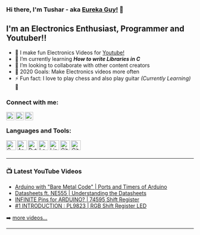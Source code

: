 ### Hi there, I'm Tushar - aka [Eureka Guy!][youtube] 👋

## I'm an Electronics Enthusiast, Programmer and Youtuber!!

- 🔭 I make fun Electronics Videos for [Youtube!][youtube]
- 🌱 I’m currently learning ***How to write Libraries in C***
- 👯 I’m looking to collaborate with other content creators
- 🥅 2020 Goals: Make Electronics videos more often
- ⚡ Fun fact: I love to play chess and also play guitar _(Currently Learning)_🤣

### Connect with me:

[<img align="left" alt="EurekaGuy | YouTube" width="22px" src="https://cdn.jsdelivr.net/npm/simple-icons@v3/icons/youtube.svg" />][youtube]
[<img align="left" alt="EurekaGuy | LinkedIn" width="22px" src="https://cdn.jsdelivr.net/npm/simple-icons@v3/icons/linkedin.svg" />][linkedin]
[<img align="left" alt="EurekaGuy | Instagram" width="22px" src="https://cdn.jsdelivr.net/npm/simple-icons@v3/icons/instagram.svg" />][instagram]

</br>

### Languages and Tools:

<img align="left" alt="C Programming" width="26px" src="https://cdn.jsdelivr.net/npm/simple-icons@3.12.0/icons/c.svg" />
<img align="left" alt="Arduino" width="26px" src="https://cdn.jsdelivr.net/npm/simple-icons@3.12.0/icons/arduino.svg" />
<img align="left" alt="Python" width="26px" src="https://cdn.jsdelivr.net/npm/simple-icons@3.12.0/icons/python.svg" />
<img align="left" alt="LabView" width="26px" src="https://cdn.jsdelivr.net/npm/simple-icons@3.12.0/icons/labview.svg" />
<img align="left" alt="Linux" width="26px" src="https://cdn.jsdelivr.net/npm/simple-icons@3.12.0/icons/linux.svg" />
<img align="left" alt="Git" width="26px" src="https://cdn.jsdelivr.net/npm/simple-icons@3.12.0/icons/git.svg" />
<img align="left" alt="Github" width="26px" src="https://cdn.jsdelivr.net/npm/simple-icons@3.12.0/icons/github.svg" />

</br>
</br>

---

### 📺 Latest YouTube Videos

<!-- YOUTUBE:START -->
- [Arduino with "Bare Metal Code" | Ports and Timers of Arduino](https://www.youtube.com/watch?v=t9xKb1dsuQg)
- [Datasheets ft. NE555 | Understanding the Datasheets](https://www.youtube.com/watch?v=cdezaMsIoXo)
- [INFINITE Pins for ARDUINO?  |  74595 Shift Register](https://www.youtube.com/watch?v=9ovMEo1bTps)
- [#1 INTRODUCTION : PL9823 | RGB Shift Register LED](https://www.youtube.com/watch?v=ZQ9-FnPuWd4)
<!-- YOUTUBE:END -->

➡️ [more videos...][youtube]

---

[youtube]: https://www.youtube.com/channel/UCu7SAylZELIQkBLu6gLazLA
[instagram]: https://instagram.com/eureka_guy
[linkedin]: https://linkedin.com/in/tusharshiralkar
